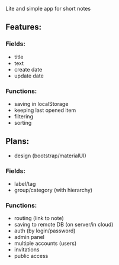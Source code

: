 Lite and simple app for short notes

## Features:

### Fields:
- title
- text
- create date
- update date

### Functions:
- saving in localStorage
- keeping last opened item
- filtering
- sorting

## Plans:

- design (bootstrap/materialUI)

### Fields:
- label/tag
- group/category (with hierarchy)

### Functions:
- routing (link to note)
- saving to remote DB (on server/in cloud)
- auth (by login/password)
- admin panel
- multiple accounts (users)
- invitations
- public access

